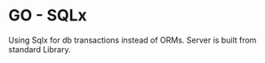 # GO - SQLx

Using Sqlx for db transactions instead of ORMs. Server is built from standard Library.   
